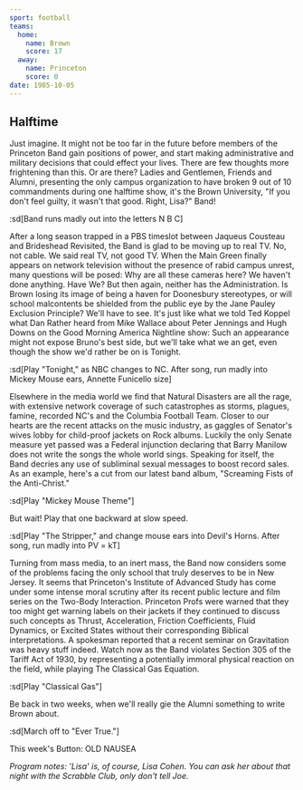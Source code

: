 ```yaml
---
sport: football
teams:
  home:
    name: Brown
    score: 17
  away:
    name: Princeton
    score: 0
date: 1985-10-05
---
```


## Halftime

Just imagine. It might not be too far in the future before members of the Princeton Band gain positions of power, and start making administrative and military decisions that could effect your lives. There are few thoughts more frightening than this. Or are there? Ladies and Gentlemen, Friends and Alumni, presenting the only campus organization to have broken 9 out of 10 commandments during one halftime show, it's the Brown University, "If you don't feel guilty, it wasn't that good. Right, Lisa?" Band!

:sd[Band runs madly out into the letters N B C]

After a long season trapped in a PBS timeslot between Jaqueus Cousteau and Brideshead Revisited, the Band is glad to be moving up to real TV. No, not cable. We said real TV, not good TV. When the Main Green finally appears on network television without the presence of rabid campus unrest, many questions will be posed: Why are all these cameras here? We haven't done anything. Have We? But then again, neither has the Administration. Is Brown losing its image of being a haven for Doonesbury stereotypes, or will school malcontents be shielded from the public eye by the Jane Pauley Exclusion Principle? We'll have to see. It's just like what we told Ted Koppel what Dan Rather heard from Mike Wallace about Peter Jennings and Hugh Downs on the Good Morning America Nightline show: Such an appearance might not expose Bruno's best side, but we'll take what we an get, even though the show we'd rather be on is Tonight.

:sd[Play "Tonight," as NBC changes to NC. After song, run madly into Mickey Mouse ears, Annette Funicello size]

Elsewhere in the media world we find that Natural Disasters are all the rage, with extensive network coverage of such catastrophes as storms, plagues, famine, recorded NC's and the Columbia Football Team. Closer to our hearts are the recent attacks on the music industry, as gaggles of Senator's wives lobby for child-proof jackets on Rock albums. Luckily the only Senate measure yet passed was a Federal injunction declaring that Barry Manilow does not write the songs the whole world sings. Speaking for itself, the Band decries any use of subliminal sexual messages to boost record sales. As an example, here's a cut from our latest band album, "Screaming Fists of the Anti-Christ."

:sd[Play "Mickey Mouse Theme"]

But wait! Play that one backward at slow speed.

:sd[Play "The Stripper," and change mouse ears into Devil's Horns. After song, run madly into PV = kT]

Turning from mass media, to an inert mass, the Band now considers some of the problems facing the only school that truly deserves to be in New Jersey. It seems that Princeton's Institute of Advanced Study has come under some intense moral scrutiny after its recent public lecture and film series on the Two-Body Interaction. Princeton Profs were warned that they too might get warning labels on their jackets if they continued to discuss such concepts as Thrust, Acceleration, Friction Coefficients, Fluid Dynamics, or Excited States without their corresponding Biblical interpretations. A spokesman reported that a recent seminar on Gravitation was heavy stuff indeed. Watch now as the Band violates Section 305 of the Tariff Act of 1930, by representing a potentially immoral physical reaction on the field, while playing The Classical Gas Equation.

:sd[Play "Classical Gas"]

Be back in two weeks, when we'll really gie the Alumni something to write Brown about.

:sd[March off to "Ever True."]

This week's Button: OLD NAUSEA

_Program notes: 'Lisa' is, of course, Lisa Cohen. You can ask her about that night with the Scrabble Club, only don't tell Joe._
